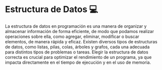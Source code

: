 # Estructura de Datos 💻

La estructura de datos en programación es una manera de organizar y almacenar información de forma eficiente, de modo que podamos realizar operaciones sobre ella, como agregar, eliminar, modificar o buscar elementos, de manera rápida y eficaz. Existen diversos tipos de estructuras de datos, como listas, pilas, colas, árboles y grafos, cada una adecuada para distintos tipos de problemas o tareas. Elegir la estructura de datos correcta es crucial para optimizar el rendimiento de un programa, ya que impacta directamente en el tiempo de ejecución y en el uso de memoria.
